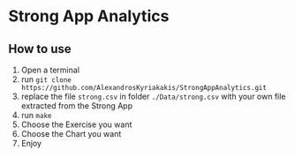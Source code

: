 # Strong App Analytics

## How to use

1. Open a terminal
2. run `git clone https://github.com/AlexandrosKyriakakis/StrongAppAnalytics.git`
3. replace the file `strong.csv` in folder `./Data/strong.csv` with your own file extracted from the Strong App
4. run `make`
5. Choose the Exercise you want
6. Choose the Chart you want
7. Enjoy